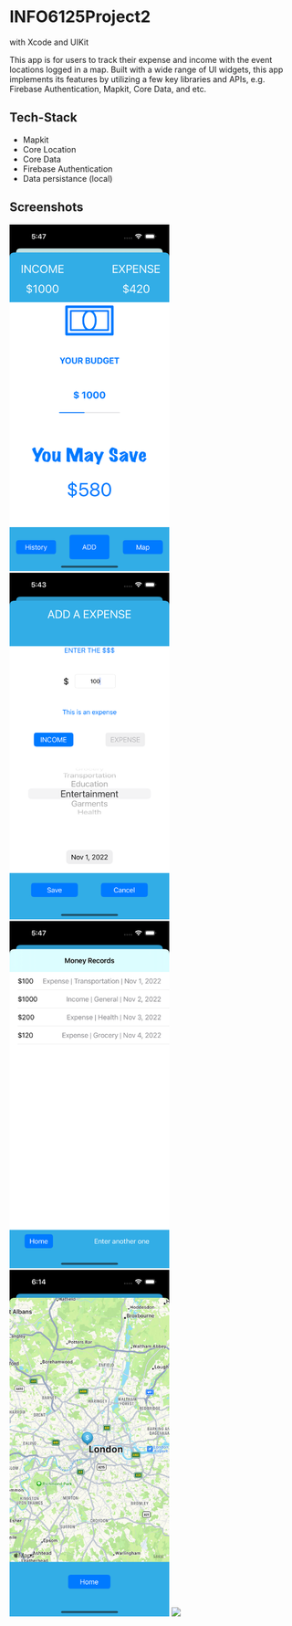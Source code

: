 # INFO6125Project2

with Xcode and UIKit


This app is for users to track their expense and income with the event locations logged in a map. Built with a wide range of UI widgets, this app implements its features by utilizing a few key libraries and APIs, e.g. Firebase Authentication, Mapkit, Core Data, and etc.

## Tech-Stack

* Mapkit
* Core Location
* Core Data
* Firebase Authentication
* Data persistance (local)

## Screenshots

<p float="left">
  <img src="./screenshots/6125-P2-1.png" width="280" style="border:5px white;"/>
  <img src="./screenshots/6125-P2-2.png" width="280" style="border:5px white;"/>  
  <img src="./screenshots/6125-P2-3.png" width="280" style="border:50px #000000;"/> 
  <img src="./screenshots/6125-P2-4.png" width="280" style="border:50px #000000;"/> 
  <img src="./screenshots/6125-P2-5.png" width="280" style="border:50px #000000;"/> 
</p>
